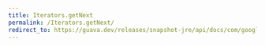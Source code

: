 ```yaml
---
title: Iterators.getNext
permalink: /Iterators.getNext/
redirect_to: https://guava.dev/releases/snapshot-jre/api/docs/com/google/common/collect/Iterators.html#getNext-java.util.Iterator-T-
---
```

